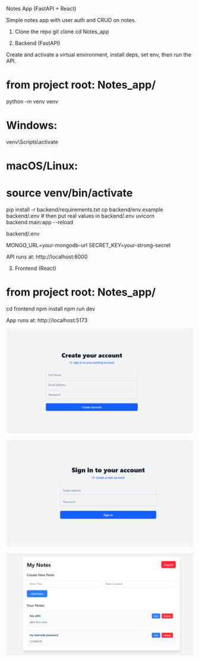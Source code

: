 Notes App (FastAPI + React)

Simple notes app with user auth and CRUD on notes.

1) Clone the repo
git clone <your-repo-url>
cd Notes_app

2) Backend (FastAPI)

Create and activate a virtual environment, install deps, set env, then run the API.

# from project root: Notes_app/
python -m venv venv
# Windows:
venv\Scripts\activate
# macOS/Linux:
# source venv/bin/activate

pip install -r backend/requirements.txt
cp backend/env.example backend/.env   # then put real values in backend/.env
uvicorn backend.main:app --reload


backend/.env

MONGO_URL=your-mongodb-url
SECRET_KEY=your-strong-secret


API runs at: http://localhost:8000

3) Frontend (React)
# from project root: Notes_app/
cd frontend
npm install
npm run dev


App runs at: http://localhost:5173


![signup Screenshot](screenshot/signup_page.png)

![login Screenshot](screenshot/Login_page.png)

![dashboard Screenshot](screenshot/dashboard_page.png)